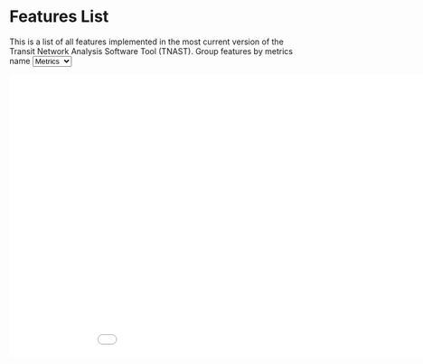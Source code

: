 Features List
=========

This is a list of all features implemented in the most current version of the Transit Network Analysis Software Tool (TNAST).
Group features by metrics name <select onchange="$('iframe').attr('src', '../../TNAtoolAPI-Webapp/Metrics.html?&flag='+$(this).val());">
	<option value="metricsJson">Metrics</option>
	<option value="reportsJson">Reports</option>	
	</select>

<iframe src="../../TNAtoolAPI-Webapp/Metrics.html?&flag=metricsJson" class="noScrolling" width="1000" height="500" frameborder="0" scrolling="auto"  style="margin:0 auto;display:block;float:left;" ></iframe>